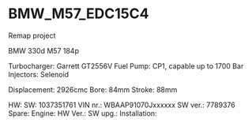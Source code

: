 # BMW_M57_EDC15C4
Remap project


BMW 330d M57 184p

Turbocharger: Garrett GT2556V
Fuel Pump: CP1, capable up to 1700 Bar
Injectors: Selenoid

Displacement: 2926cmc 
Bore: 84mm
Stroke: 88mm

HW: 
SW: 1037351761
VIN nr.: WBAAP91070Jxxxxxx
SW ver.: 7789376
Spare: 
Engine: 
HW Ver.: 
SW upg.: 
Installation:

